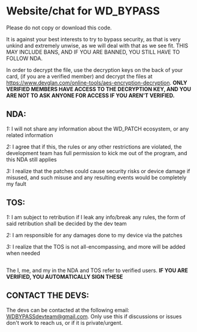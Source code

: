 # Website/chat for WD_BYPASS #
Please do not copy or download this code.

It is against your best interests to try to bypass security, as that is very unkind and extremely unwise, as we will deal with that as we see fit.  THIS MAY INCLUDE BANS, AND IF YOU ARE BANNED, YOU STILL HAVE TO FOLLOW NDA.

In order to decrypt the file, use the decryption keys on the back of your card, (if you are a verified member) and decrypt the files at https://www.devglan.com/online-tools/aes-encryption-decryption.   **ONLY VERIFIED MEMBERS HAVE ACCESS TO THE DECRYPTION KEY, AND YOU ARE NOT TO ASK ANYONE FOR ACCESS IF YOU AREN'T VERIFIED.**


## NDA:
*1:* I will not share any information about the WD_PATCH ecosystem, or any related information

*2:* I agree that if this, the rules or any other restrictions are violated, the development team has full permission to kick me out of the program, and this NDA still applies

*3:* I realize that the patches could cause security risks or device damage if misused, and such misuse and any resulting events would be completely my fault


## TOS:
*1:* I am subject to retribution if I leak any info/break any rules, the form of said retribution shall be decided by the dev team

*2:* I am responsible for any damages done to my device via the patches

*3:* I realize that the TOS is not all-encompassing, and more will be added when needed

##
The I, me, and my in the NDA and TOS refer to verified users.  **IF YOU ARE VERIFIED, YOU AUTOMATICALLY SIGN THESE**


## CONTACT THE DEVS:
The devs can be contacted at the following email: WDBYPASSdevteam@gmail.com.  Only use this if discussions or issues don't work to reach us, or if it is private/urgent.
